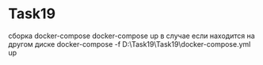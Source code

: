 # Task19

сборка docker-compose 
docker-compose up
в случае если находится на другом диске
docker-compose -f D:\Task19\Task19\docker-compose.yml up
